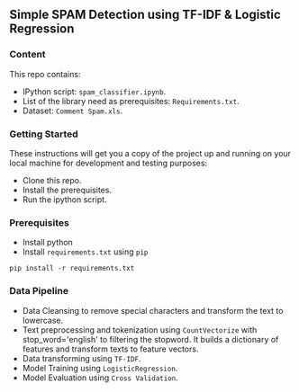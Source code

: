 ## Simple SPAM Detection using TF-IDF &amp; Logistic Regression

### Content
This repo contains:
- IPython script: `spam_classifier.ipynb`.
- List of the library need as prerequisites: `Requirements.txt`.
- Dataset: `Comment Spam.xls`.

### Getting Started
These instructions will get you a copy of the project up and running on your local machine for development and testing purposes:
- Clone this repo.
- Install the prerequisites.
- Run the ipython script.

### Prerequisites
- Install python
- Install `requirements.txt` using `pip`
```
pip install -r requirements.txt
```

### Data Pipeline
- Data Cleansing to remove special characters and transform the text to lowercase.
- Text preprocessing and tokenization using `CountVectorize` with stop_word='english' to filtering the stopword. It builds a dictionary of features and transform texts to feature vectors.
- Data transforming using `TF-IDF`.
- Model Training using `LogisticRegression`.
- Model Evaluation using `Cross Validation`.
